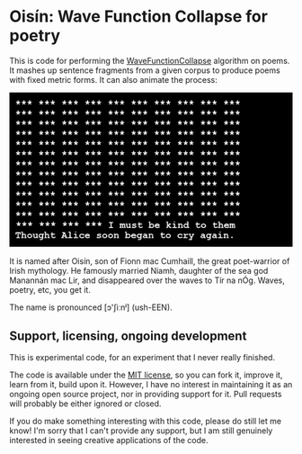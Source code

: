 # Oisín: Wave Function Collapse for poetry

This is code for performing the [WaveFunctionCollapse][wfc] algorithm on poems. It mashes up sentence fragments from a given corpus to produce poems with fixed metric forms. It can also animate the process:

![Demo GIF](output/test.gif?raw=true)

It is named after Oisín, son of Fionn mac Cumhaill, the great poet-warrior of Irish mythology. He famously married Niamh, daughter of the sea god Manannán mac Lir, and disappeared over the waves to Tír na nÓg. Waves, poetry, etc, you get it.

The name is pronounced [ɔ'ʃiːnʲ] (ush-EEN).

## Support, licensing, ongoing development

This is experimental code, for an experiment that I never really finished.

The code is available under the [MIT license](LICENSE.md), so you can fork it,
improve it, learn from it, build upon it. However, I have no interest in
maintaining it as an ongoing open source project, nor in providing support for
it. Pull requests will probably be either ignored or closed.

If you do make something interesting with this code, please do still let me know! I'm sorry that I can't provide any support, but I am still genuinely interested in seeing creative applications of the code.

[wfc]: https://github.com/mxgmn/WaveFunctionCollapse